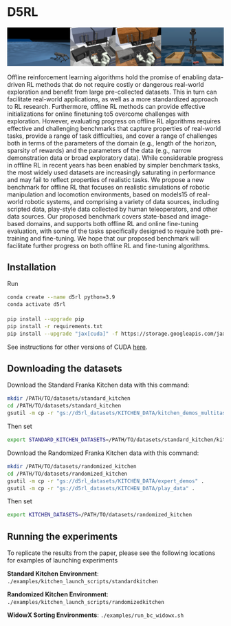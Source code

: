 # D5RL

![image](images/d5rldomains.jpg)

Offline reinforcement learning algorithms hold the promise of enabling data-driven RL methods that do not require costly or dangerous real-world exploration and benefit from large pre-collected datasets. This in turn can facilitate real-world applications, as well as a more standardized approach to RL research. Furthermore, offline RL methods can provide effective initializations for online finetuning to5
overcome challenges with exploration. However, evaluating progress on offline RL algorithms requires effective and challenging benchmarks that capture properties of real-world tasks, provide a range of task difficulties, and cover a range of challenges both in terms of the parameters of the domain (e.g., length of the horizon, sparsity of rewards) and the parameters of the data (e.g., narrow demonstration data or broad exploratory data). While considerable progress in offline RL in recent years has been enabled by simpler benchmark tasks, the most widely used datasets are increasingly saturating in performance and may fail to reflect properties of realistic tasks. We propose a new benchmark for offline RL that focuses on realistic simulations of robotic manipulation and locomotion environments, based on models15
of real-world robotic systems, and comprising a variety of data sources, including scripted data, play-style data collected by human teleoperators, and other data sources. Our proposed benchmark covers state-based and image-based domains, and supports both offline RL and online fine-tuning evaluation, with some of the tasks specifically designed to require both pre-training and fine-tuning. We hope that our proposed benchmark will facilitate further progress on both offline RL and fine-tuning algorithms. 

## Installation

Run
```bash
conda create --name d5rl python=3.9
conda activate d5rl 

pip install --upgrade pip
pip install -r requirements.txt
pip install --upgrade "jax[cuda]" -f https://storage.googleapis.com/jax-releases/jax_releases.html  # Note: wheels only available on linux.
```

See instructions for other versions of CUDA [here](https://github.com/google/jax#pip-installation-gpu-cuda).

## Downloading the datasets

Download the Standard Franka Kitchen data with this command:
```bash
mkdir /PATH/TO/datasets/standard_kitchen
cd /PATH/TO/datasets/standard_kitchen
gsutil -m cp -r "gs://d5rl_datasets/KITCHEN_DATA/kitchen_demos_multitask_lexa_view_and_wrist_npz" .
```
Then set 
```bash
export STANDARD_KITCHEN_DATASETS=/PATH/TO/datasets/standard_kitchen/kitchen_demos_multitask_lexa_view_and_wrist_npz
```

Download the Randomized Franka Kitchen data with this command: 
```bash
mkdir /PATH/TO/datasets/randomized_kitchen
cd /PATH/TO/datasets/randomized_kitchen
gsutil -m cp -r "gs://d5rl_datasets/KITCHEN_DATA/expert_demos" .
gsutil -m cp -r "gs://d5rl_datasets/KITCHEN_DATA/play_data" .
```
Then set 
```bash
export KITCHEN_DATASETS=/PATH/TO/datasets/randomized_kitchen
```

## Running the experiments

To replicate the results from the paper, please see the following locations for examples of launching experiments

**Standard Kitchen Environment**: `./examples/kitchen_launch_scripts/standardkitchen`

**Randomized Kitchen Environment**: `./examples/kitchen_launch_scripts/randomizedkitchen`

**WidowX Sorting Environments**: `./examples/run_bc_widowx.sh`



<!-- ## Running the experiments

To replicate the results from the paper, please see the following examples:

### Standard Franka Kitchen 

The following shows how to launch IQL on the standard kitchen environment on the in-distribution evaluation tasks. See `./examples/kitchen_launch_scripts/standardkitchen` for a full list of examples for launching experiments on the standard kitchen environment.

```bash
cd ./examples
conda activate d5rl

unset LD_LIBRARY_PATH
unset LD_PRELOAD
export LD_LIBRARY_PATH=$LD_LIBRARY_PATH:~/.mujoco/mujoco210/bin
export LD_LIBRARY_PATH=$LD_LIBRARY_PATH:$CONDA_PREFIX/lib/
export LD_LIBRARY_PATH=$LD_LIBRARY_PATH:/usr/lib/nvidia-000
export LD_LIBRARY_PATH=$LD_LIBRARY_PATH:/usr/lib/nvidia
export MUJOCO_GL="egl"
export KITCHEN_DATASETS=/PATH/TO/datasets/randomized_kitchen
export STANDARD_KITCHEN_DATASETS=/PATH/TO/datasets/standard_kitchen/kitchen_demos_multitask_lexa_view_and_wrist_npz
export RELAY_POLICY_REPO="./benchmark/domains/relay-policy-learning/adept_envs"

XLA_PYTHON_CLIENT_PREALLOCATE=false python3 -u train_offline_pixels_kitchen.py \
--task "standardkitchen_indistribution" \
--tqdm=true \
--project test_standard_kitchen \
--algorithm iql \
--proprio=true \
--eval_episodes 50 \
--eval_interval 10_000 \
--online_eval_interval 10_000 \
--log_interval 1000 \
--max_gradient_steps 500_000 \
--max_online_gradient_steps 500_000 \
--replay_buffer_size 700_000 \
--batch_size 256 \
--im_size 64 \
--use_wrist_cam=false \
--camera_ids "12" \
--seed 0 
```


### Randomized Franka Kitchen 

The following shows how to launch IQL on the randomized kitchen environment on the in-distribution evaluation tasks using the expert-demo data. See `./examples/kitchen_launch_scripts/randomizedkitchen` for a full list of examples for launching experiments on the randomized kitchen environment.

```bash
cd ./examples
conda activate d5rl

unset LD_LIBRARY_PATH
unset LD_PRELOAD
export LD_LIBRARY_PATH=$LD_LIBRARY_PATH:~/.mujoco/mujoco210/bin
export LD_LIBRARY_PATH=$LD_LIBRARY_PATH:$CONDA_PREFIX/lib/
export LD_LIBRARY_PATH=$LD_LIBRARY_PATH:/usr/lib/nvidia-000
export LD_LIBRARY_PATH=$LD_LIBRARY_PATH:/usr/lib/nvidia
export MUJOCO_GL="egl"
export KITCHEN_DATASETS=/PATH/TO/datasets/randomized_kitchen
export STANDARD_KITCHEN_DATASETS=/PATH/TO/datasets/standard_kitchen/kitchen_demos_multitask_lexa_view_and_wrist_npz
export RELAY_POLICY_REPO="./benchmark/domains/relay-policy-learning/adept_envs"

XLA_PYTHON_CLIENT_PREALLOCATE=false python3 -u train_offline_pixels_randomizedkitchen.py \
--task "randomizedkitchen_indistribution-expert_demos" \
--tqdm=true \
--project bench_randomizedkitchen_debug3 \
--algorithm iql \
--proprio=true \
--eval_episodes 100 \
--eval_interval 50000 \
--online_eval_interval 50000 \
--log_interval 1000 \
--max_gradient_steps 500_000 \
--max_online_gradient_steps 500_000 \
--replay_buffer_size 400_000 \
--batch_size 256 \
--im_size 64 \
--use_wrist_cam=false \
--camera_ids "12" \
--seed 0 
```

### WidowX Sorting Environments

The script found in examples/run_bc_widowx.sh can be used to launch Imitation Learning on the WidowX task. 
```bash
cd ./examples
conda activate d5rl

unset LD_LIBRARY_PATH
unset LD_PRELOAD
export LD_LIBRARY_PATH=$LD_LIBRARY_PATH:~/.mujoco/mujoco210/bin
export LD_LIBRARY_PATH=$LD_LIBRARY_PATH:$CONDA_PREFIX/lib/
export LD_LIBRARY_PATH=$LD_LIBRARY_PATH:/usr/lib/nvidia-000
export LD_LIBRARY_PATH=$LD_LIBRARY_PATH:/usr/lib/nvidia
export MUJOCO_GL="egl"
export KITCHEN_DATASETS=/PATH/TO/datasets/randomized_kitchen
export STANDARD_KITCHEN_DATASETS=/PATH/TO/datasets/standard_kitchen/kitchen_demos_multitask_lexa_view_and_wrist_npz
export RELAY_POLICY_REPO="./benchmark/domains/relay-policy-learning/adept_envs"

datasets=(sorting sorting_pickplace)
actor_lrs=(0.0001)

for dataset in ${datasets[@]}; do
for actor_lr in ${actor_lrs[@]}; do
command="XLA_PYTHON_CLIENT_PREALLOCATE=false python3 examples/launch_train_widowx_bc.py \
--prefix $prefix \
--wandb_project ${proj_name} \
--batch_size 256 \
--encoder impala  \
--actor_lr $actor_lr \
--dataset $dataset \
--seed $seed \
--offline_finetuning_start -1 \
--online_start 10000000000000 \
--max_steps  10000000000000 \
--eval_interval 1000 \
--log_interval 1000 \
--eval_episodes 50 \
--checkpoint_interval 10000000000000"

echo $command

if [ $dry_run -eq 0 ]; then
    eval $command &
    sleep 100
fi

done
done
``` -->
